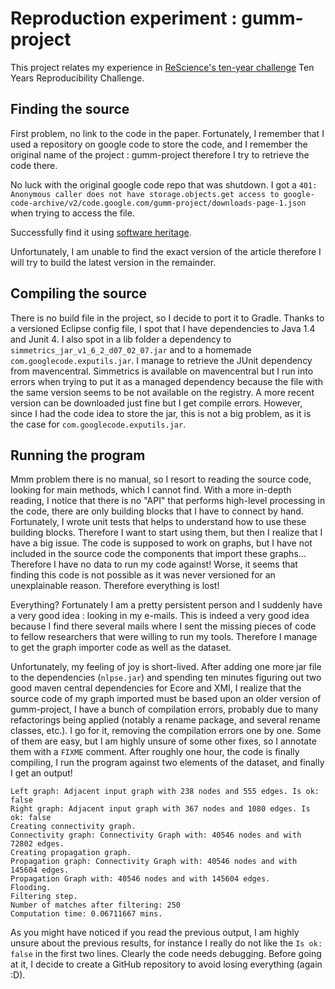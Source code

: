 # Reproduction experiment : gumm-project

This project relates my experience in [ReScience's ten-year challenge](https://rescience.github.io/ten-years/) Ten Years Reproducibility Challenge.

## Finding the source

First problem, no link to the code in the paper. Fortunately, I remember that I used a repository on google code to store the code, and I remember the original name of the project : gumm-project therefore I try to retrieve the code there.

No luck with the original google code repo that was shutdown. I got a `401: Anonymous caller does not have storage.objects.get access to google-code-archive/v2/code.google.com/gumm-project/downloads-page-1.json` when trying to access the file.

Successfully find it using [software heritage](https://archive.softwareheritage.org/browse/origin/http://gumm-project.googlecode.com/svn//directory/).

Unfortunately, I am unable to find the exact version of the article therefore I will try to build the latest version in the remainder.

## Compiling the source

There is no build file in the project, so I decide to port it to Gradle. Thanks to a versioned Eclipse config file, I spot that I have dependencies to Java 1.4 and Junit 4. I also spot in a lib folder a dependency to `simmetrics_jar_v1_6_2_d07_02_07.jar` and to a homemade `com.googlecode.exputils.jar`. I manage to retrieve the JUnit dependency from mavencentral. Simmetrics is available on mavencentral but I run into errors when trying to put it as a managed dependency because the file with the same version seems to be not available on the registry. A more recent version can be downloaded just fine but I get compile errors. However, since I had the code idea to store the jar, this is not a big problem, as it is the case for `com.googlecode.exputils.jar`.

## Running the program

Mmm problem there is no manual, so I resort to reading the source code, looking for main methods, which I cannot find. With a more in-depth reading, I notice that there is no "API" that performs high-level processing in the code, there are only building blocks that I have to connect by hand. Fortunately, I wrote unit tests that helps to understand how to use these building blocks. Therefore I want to start using them, but then I realize that I have a big issue. The code is supposed to work on graphs, but I have not included in the source code the components that import these graphs... Therefore I have no data to run my code against! Worse, it seems that finding this code is not possible as it was never versioned for an unexplainable reason. Therefore everything is lost!

Everything? Fortunately I am a pretty persistent person and I suddenly have a very good idea : looking in my e-mails. This is indeed a very good idea because I find there several mails where I sent the missing pieces of code to fellow researchers that were willing to run my tools. Therefore I manage to get the graph importer code as well as the dataset.

Unfortunately, my feeling of joy is short-lived. After adding one more jar file to the dependencies (`nlpse.jar`) and spending ten minutes figuring out two good maven central dependencies for Ecore and XMI, I realize that the source code of my graph imported must be based upon an older version of gumm-project, I have a bunch of compilation errors, probably due to many refactorings being applied (notably a rename package, and several rename classes, etc.). I go for it, removing the compilation errors one by one. Some of them are easy, but I am highly unsure of some other fixes, so I annotate them with a `FIXME` comment. After roughly one hour, the code is finally compiling, I run the program against two elements of the dataset, and finally I get an output!


```
Left graph: Adjacent input graph with 238 nodes and 555 edges. Is ok: false
Right graph: Adjacent input graph with 367 nodes and 1080 edges. Is ok: false
Creating connectivity graph.
Connectivity graph: Connectivity Graph with: 40546 nodes and with 72802 edges.
Creating propagation graph.
Propagation graph: Connectivity Graph with: 40546 nodes and with 145604 edges.
Propagation Graph with: 40546 nodes and with 145604 edges.
Flooding.
Filtering step.
Number of matches after filtering: 250
Computation time: 0.06711667 mins.
```

As you might have noticed if you read the previous output, I am highly unsure about the previous results, for instance I really do not like the `Is ok: false` in the first two lines. Clearly the code needs debugging. Before going at it, I decide to create a GitHub repository to avoid losing everything (again :D).